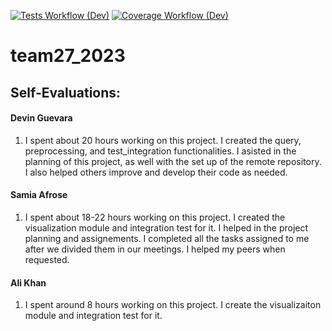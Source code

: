 [![Tests Workflow (Dev)](https://code.harvard.edu/CS107/team27_2023/actions/workflows/tests.yml/badge.svg?branch=dev)](https://code.harvard.edu/CS107/team27_2023/actions/workflows/tests.yml)
[![Coverage Workflow (Dev)](https://code.harvard.edu/CS107/team27_2023/actions/workflows/coverage.yml/badge.svg?branch=dev)](https://code.harvard.edu/CS107/team27_2023/actions/workflows/coverage.yml)

# team27_2023 

## Self-Evaluations:

#### Devin Guevara 
1. I spent about 20 hours working on this project. I created the query, preprocessing, and test_integration functionalities. I asisted in the planning of this project, as well with the set up of the remote repository. I also helped others improve and develop their code as needed. 


#### Samia Afrose 
1. I spent about 18-22 hours working on this project. I created the visualization module and integration test for it. I helped in the project planning and assignements. I completed all the tasks assigned to me after we divided them in our meetings. I helped my peers when requested.

#### Ali Khan
1. I spent around 8 hours working on this project. I create the visualizaiton module and integration test for it. 
